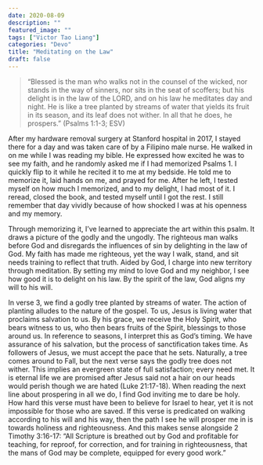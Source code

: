 ```yaml
---
date: 2020-08-09
description: ""
featured_image: ""
tags: ["Victor Tao Liang"]
categories: "Devo"
title: "Meditating on the Law"
draft: false
---
```


>“Blessed is the man who walks not in the counsel of the wicked, nor stands in the way of sinners, nor sits in the seat of scoffers; but his delight is in the law of the LORD, and on his law he meditates day and night. He is like a tree planted by streams of water that yields its fruit in its season, and its leaf does not wither. In all that he does, he prospers.” (Psalms 1:1-3; ESV)

After my hardware removal surgery at Stanford hospital in 2017, I stayed there for a day and was taken care of by a Filipino male nurse. He walked in on me while I was reading my bible. He expressed how excited he was to see my faith, and he randomly asked me if I had memorized Psalms 1. I quickly flip to it while he recited it to me at my bedside. He told me to memorize it, laid hands on me, and prayed for me. After he left, I tested myself on how much I memorized, and to my delight, I had most of it. I reread, closed the book, and tested myself until I got the rest. I still remember that day vividly because of how shocked I was at his openness and my memory.

Through memorizing it, I’ve learned to appreciate the art within this psalm. It draws a picture of the godly and the ungodly. The righteous man walks before God and disregards the influences of sin by delighting in the law of God. My faith has made me righteous, yet the way I walk, stand, and sit needs training to reflect that truth. Aided by God, I charge into new territory through meditation. By setting my mind to love God and my neighbor, I see how good it is to delight on his law. By the spirit of the law, God aligns my will to his will.

In verse 3, we find a godly tree planted by streams of water. The action of planting alludes to the nature of the gospel. To us, Jesus is living water that proclaims salvation to us. By his grace, we receive the Holy Spirit, who bears witness to us, who then bears fruits of the Spirit, blessings to those around us. In reference to seasons, I interpret this as God’s timing. We have assurance of his salvation, but the process of sanctification takes time. As followers of Jesus, we must accept the pace that he sets. Naturally, a tree comes around to Fall, but the next verse says the godly tree does not wither. This implies an evergreen state of full satisfaction; every need met. It is eternal life we are promised after Jesus said not a hair on our heads would perish though we are hated (Luke 21:17-18). When reading the next line about prospering in all we do, I find God inviting me to dare be holy. How hard this verse must have been to believe for Israel to hear, yet it is not impossible for those who are saved.  If this verse is predicated on walking according to his will and his way, then the path I see he will prosper me in is towards holiness and righteousness. And this makes sense alongside 2 Timothy 3:16-17: “All Scripture is breathed out by God and profitable for teaching, for reproof, for correction, and for training in righteousness, that the mans of God may be complete, equipped for every good work.”